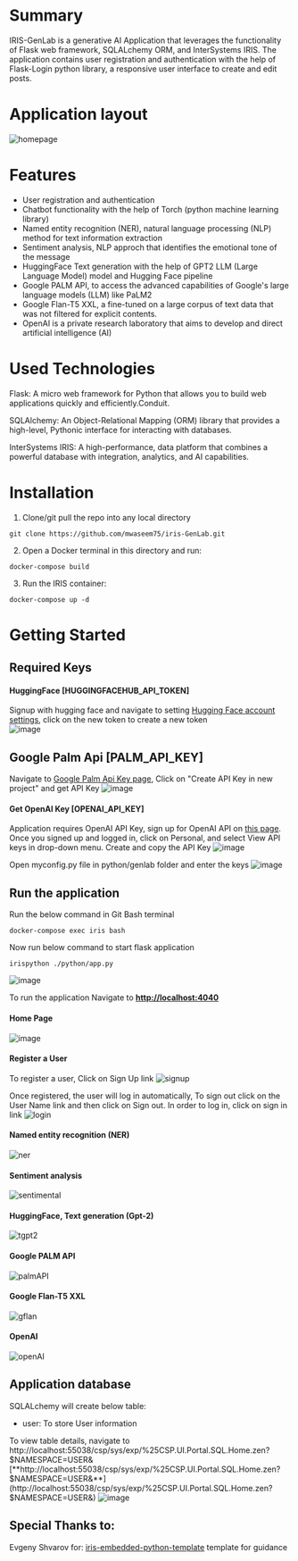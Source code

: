 # Summary
IRIS-GenLab is a generative AI Application that leverages the functionality of Flask web framework, SQLALchemy ORM, and InterSystems IRIS. 
The application contains user registration and authentication with the help of Flask-Login python library, a responsive user interface to create and edit posts.

# Application layout
![homepage](https://github.com/mwaseem75/iris-GenLab/assets/18219467/ae62c316-66b1-4418-b901-dee3a1f3c9e8)


# Features
* User registration and authentication
* Chatbot functionality with the help of Torch (python machine learning library)
* Named entity recognition (NER), natural language processing (NLP) method for text information extraction
* Sentiment analysis, NLP approch that identifies the emotional tone of the message 
* HuggingFace Text generation with the help of GPT2 LLM (Large Language Model) model and Hugging Face pipeline
* Google PALM API, to access the advanced capabilities of Google's large language models (LLM) like PaLM2
* Google Flan-T5 XXL, a fine-tuned on a large corpus of text data that was not filtered for explicit contents.
* OpenAI is a private research laboratory that aims to develop and direct artificial intelligence (AI)

# Used Technologies
Flask: A micro web framework for Python that allows you to build web applications quickly and efficiently.Conduit.

SQLAlchemy: An Object-Relational Mapping (ORM) library that provides a high-level, Pythonic interface for interacting with databases.

InterSystems IRIS: A high-performance, data platform that combines a powerful database with integration, analytics, and AI capabilities.


# Installation
1. Clone/git pull the repo into any local directory

```
git clone https://github.com/mwaseem75/iris-GenLab.git
```

2. Open a Docker terminal in this directory and run:

```
docker-compose build
```

3. Run the IRIS container:

```
docker-compose up -d 
```

# Getting Started 
## Required Keys
#### HuggingFace [HUGGINGFACEHUB_API_TOKEN]
Signup with hugging face and navigate to setting [Hugging Face account settings](https://huggingface.co/settings/tokens), click on the new token to create a new token  
![image](https://github.com/mwaseem75/iris-GenLab/assets/18219467/8865d690-a00d-405a-ad89-018dd49e7e31)

## Google Palm Api [PALM_API_KEY]
Navigate to [Google Palm Api Key page](https://makersuite.google.com/app/apikey), Click on "Create API Key in new project" and get API Key
![image](https://github.com/mwaseem75/iris-GenLab/assets/18219467/2374ee49-4775-46b8-9f70-21323e03257f)

#### Get OpenAI Key [OPENAI_API_KEY]
Application requires OpenAI API Key, sign up for OpenAI API on [this page](https://platform.openai.com/account/api-keys). Once you signed up and logged in, click on Personal, and select View API keys in drop-down menu. Create and copy the API Key
![image](https://github.com/mwaseem75/irisChatGPT/assets/18219467/7e7c7880-b9ac-4a60-9ec9-289dd2375a73)

Open myconfig.py file in python/genlab folder and enter the keys
![image](https://github.com/mwaseem75/iris-GenLab/assets/18219467/6ad5f32a-f96d-4f52-8c0c-d17b6ecbe8f6)


## Run the application
Run the below command in Git Bash terminal
```
docker-compose exec iris bash
```
Now run below command to start flask application
```
irispython ./python/app.py
```
![image](https://github.com/mwaseem75/iris-GenLab/assets/18219467/1585dd85-3ac0-47a8-8858-cd844b13a2a1)

To run the application Navigate to [**http://localhost:4040**](http://localhost:4040) 
#### Home Page
![image](https://github.com/mwaseem75/iris-GenLab/assets/18219467/3041ee1a-6f04-47df-a82c-f4157780ff79)

#### Register a User
To register a user, Click on Sign Up link
![signup](https://github.com/mwaseem75/iris-GenLab/assets/18219467/a0b613d6-7c1c-4607-9f77-a9c7c953e095)

Once registered, the user will log in automatically, To sign out click on the User Name link and then click on Sign out.
In order to log in, click on sign in link
![login](https://github.com/mwaseem75/iris-GenLab/assets/18219467/126c3546-4f62-409c-91fd-38db23471eb6)

#### Named entity recognition (NER)
![ner](https://github.com/mwaseem75/iris-GenLab/assets/18219467/4e33e5f5-210e-4670-8aca-11a31b3d9a91)

#### Sentiment analysis
![sentimental](https://github.com/mwaseem75/iris-GenLab/assets/18219467/4cbbc28f-7fd3-4dad-a664-55d247c4836a)

#### HuggingFace, Text generation (Gpt-2)
![tgpt2](https://github.com/mwaseem75/iris-GenLab/assets/18219467/8080f974-0109-4c13-a1bb-b8614facfa55)

#### Google PALM API
![palmAPI](https://github.com/mwaseem75/iris-GenLab/assets/18219467/32f97af1-c59a-41a0-a6b5-02ae075e7e3f)

#### Google Flan-T5 XXL
![gflan](https://github.com/mwaseem75/iris-GenLab/assets/18219467/fa104fdf-d419-43d2-8249-2ef6dcccff39)

#### OpenAI
![openAI](https://github.com/mwaseem75/iris-GenLab/assets/18219467/8f0291b7-4c43-4eea-a4c7-cb3101e6a77d)


## Application database
SQLALchemy will create below table:

* user: To store User information

To view table details, navigate to 
http://localhost:55038/csp/sys/exp/%25CSP.UI.Portal.SQL.Home.zen?$NAMESPACE=USER&
[**http://localhost:55038/csp/sys/exp/%25CSP.UI.Portal.SQL.Home.zen?$NAMESPACE=USER&**](http://localhost:55038/csp/sys/exp/%25CSP.UI.Portal.SQL.Home.zen?$NAMESPACE=USER&)
![image](https://github.com/mwaseem75/iris-GenLab/assets/18219467/281125ab-4ce0-406c-8bd4-159ca7d9424a)


## Special Thanks to:
Evgeny Shvarov for: [iris-embedded-python-template](https://openexchange.intersystems.com/package/iris-embedded-python-template) template for guidance
